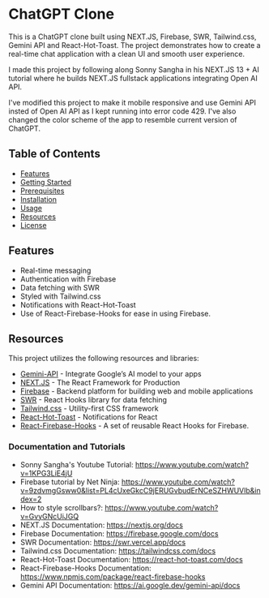# ChatGPT Clone

This is a ChatGPT clone built using NEXT.JS, Firebase, SWR, Tailwind.css,
Gemini API and React-Hot-Toast. The project demonstrates how to create a real-time chat application with a clean UI and smooth user experience.

I made this project by following along Sonny Sangha in his NEXT.JS 13 + AI tutorial where he builds NEXT.JS fullstack applications integrating Open AI API.

I've modified this project to make it mobile responsive and use Gemini API
insted of Open AI API as I kept running into error code 429.
I've also changed the color scheme of the app to resemble current version of ChatGPT.

## Table of Contents

- [Features](#features)
- [Getting Started](#getting-started)
- [Prerequisites](#prerequisites)
- [Installation](#installation)
- [Usage](#usage)
- [Resources](#resources)
- [License](#license)

## Features

- Real-time messaging
- Authentication with Firebase
- Data fetching with SWR
- Styled with Tailwind.css
- Notifications with React-Hot-Toast
- Use of React-Firebase-Hooks for ease in using Firebase.

## Resources

This project utilizes the following resources and libraries:

- [Gemini-API](https://ai.google.dev/gemini-api) - Integrate Google’s AI model to your apps
- [NEXT.JS](https://nextjs.org/) - The React Framework for Production
- [Firebase](https://firebase.google.com/) - Backend platform for building web and mobile applications
- [SWR](https://swr.vercel.app/) - React Hooks library for data fetching
- [Tailwind.css](https://tailwindcss.com/) - Utility-first CSS framework
- [React-Hot-Toast](https://react-hot-toast.com/) - Notifications for React
- [React-Firebase-Hooks](https://www.npmjs.com/package/react-firebase-hooks) - A set of reusable React Hooks for Firebase.

### Documentation and Tutorials

- Sonny Sangha's Youtube Tutorial: https://www.youtube.com/watch?v=1KPG3LiE4jU
- Firebase tutorial by Net Ninja: https://www.youtube.com/watch?v=9zdvmgGsww0&list=PL4cUxeGkcC9jERUGvbudErNCeSZHWUVlb&index=2
- How to style scrollbars?: https://www.youtube.com/watch?v=GvyGNcUiJGQ
- NEXT.JS Documentation: https://nextjs.org/docs
- Firebase Documentation: https://firebase.google.com/docs
- SWR Documentation: https://swr.vercel.app/docs
- Tailwind.css Documentation: https://tailwindcss.com/docs
- React-Hot-Toast Documentation: https://react-hot-toast.com/docs
- React-Firebase-Hooks Documentation: https://www.npmjs.com/package/react-firebase-hooks
- Gemini API Documentation: https://ai.google.dev/gemini-api/docs
